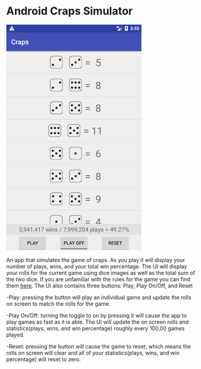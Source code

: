 # Android Craps Simulator

![Craps Screen Capture](capture.png)

An app that simulates the game of craps. As you play it will display your
number of plays, wins, and your total win percentage. The UI will display
your rolls for the current game using dice images as well as the total sum
of the two dice. If you are unfamiliar with the rules for the game you can
find them [here](https://www.casinotop10.net/craps-rules). The UI also
contains three buttons: Play, Play On/Off, and Reset

-Play: pressing the button will play an individual game and update the
rolls on screen to match the rolls for the game.

-Play On/Off: turning the toggle to on by pressing it will cause the app
to play games as fast as it is able. The UI will update the on screen 
rolls and statistics(plays, wins, and win percentage) roughly every 
100,00 games played.


-Reset: pressing the button will cause the game to reset, which means
the rolls on screen will clear and all of your statistics(plays, wins, 
and win percentage) will reset to zero.
